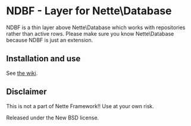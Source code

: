 NDBF - Layer for Nette\Database
===============================

NDBF is a thin layer above Nette\Database which works with repositories rather than active rows.
Please make sure you know Nette\Database because NDBF is just an extension.

Installation and use
--------------------

See [the wiki](https://github.com/OndrejSlamecka/ndbf/wiki).


Disclaimer
----------
This is not a part of Nette Framework!! Use at your own risk.

Released under the New BSD license.

